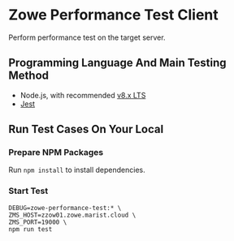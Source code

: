 # Zowe Performance Test Client

Perform performance test on the target server.

## Programming Language And Main Testing Method

- Node.js, with recommended [v8.x LTS](https://nodejs.org/docs/latest-v8.x/api/index.html)
- [Jest](https://jestjs.io/)

## Run Test Cases On Your Local

### Prepare NPM Packages

Run `npm install` to install dependencies.

### Start Test

```
DEBUG=zowe-performance-test:* \
ZMS_HOST=zzow01.zowe.marist.cloud \
ZMS_PORT=19000 \
npm run test
```
